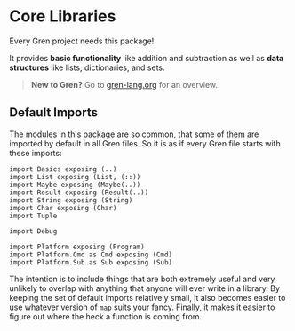 # Core Libraries

Every Gren project needs this package!

It provides **basic functionality** like addition and subtraction as well as **data structures** like lists, dictionaries, and sets.

> **New to Gren?** Go to [gren-lang.org](https://gren-lang.org) for an overview.


## Default Imports

The modules in this package are so common, that some of them are imported by default in all Gren files. So it is as if every Gren file starts with these imports:

```gren
import Basics exposing (..)
import List exposing (List, (::))
import Maybe exposing (Maybe(..))
import Result exposing (Result(..))
import String exposing (String)
import Char exposing (Char)
import Tuple

import Debug

import Platform exposing (Program)
import Platform.Cmd as Cmd exposing (Cmd)
import Platform.Sub as Sub exposing (Sub)
```

The intention is to include things that are both extremely useful and very unlikely to overlap with anything that anyone will ever write in a library. By keeping the set of default imports relatively small, it also becomes easier to use whatever version of `map` suits your fancy. Finally, it makes it easier to figure out where the heck a function is coming from.
